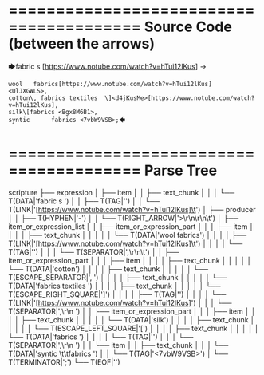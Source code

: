 ========================================
Source Code (between the arrows)
========================================

🡆fabric     s    <sJZOzSdo>[https://www.notube.com/watch?v=hTui12lKus]	->

	wool   fabrics[https://www.notube.com/watch?v=hTui12lKus]	<UlJXGWLS>,
	cotton\, fabrics textiles  \]<d4jKusMe>[https://www.notube.com/watch?v=hTui12lKus],
    silk\[fabrics <Bgx8M6B1>,
    syntic 		fabrics <7vbW9VSB>;🡄

========================================
Parse Tree
========================================

scripture
├── expression
│   ├── item
│   │   ├── text_chunk
│   │   │   └── T(DATA|'fabric     s    ')
│   │   ├── T(TAG|'<sJZOzSdo>')
│   │   └── T(LINK|'[https://www.notube.com/watch?v=hTui12lKus]\t')
│   ├── producer
│   │   ├── T(HYPHEN|'-')
│   │   └── T(RIGHT_ARROW|'>\r\n\r\n\t')
│   ├── item_or_expression_list
│   │   ├── item_or_expression_part
│   │   │   ├── item
│   │   │   │   ├── text_chunk
│   │   │   │   │   └── T(DATA|'wool   fabrics')
│   │   │   │   ├── T(LINK|'[https://www.notube.com/watch?v=hTui12lKus]\t')
│   │   │   │   └── T(TAG|'<UlJXGWLS>')
│   │   │   └── T(SEPARATOR|',\r\n\t')
│   │   ├── item_or_expression_part
│   │   │   ├── item
│   │   │   │   ├── text_chunk
│   │   │   │   │   └── T(DATA|'cotton')
│   │   │   │   ├── text_chunk
│   │   │   │   │   └── T(ESCAPE_SEPARATOR|'\, ')
│   │   │   │   ├── text_chunk
│   │   │   │   │   └── T(DATA|'fabrics textiles  ')
│   │   │   │   ├── text_chunk
│   │   │   │   │   └── T(ESCAPE_RIGHT_SQUARE|'\]')
│   │   │   │   ├── T(TAG|'<d4jKusMe>')
│   │   │   │   └── T(LINK|'[https://www.notube.com/watch?v=hTui12lKus]')
│   │   │   └── T(SEPARATOR|',\r\n    ')
│   │   ├── item_or_expression_part
│   │   │   ├── item
│   │   │   │   ├── text_chunk
│   │   │   │   │   └── T(DATA|'silk')
│   │   │   │   ├── text_chunk
│   │   │   │   │   └── T(ESCAPE_LEFT_SQUARE|'\[')
│   │   │   │   ├── text_chunk
│   │   │   │   │   └── T(DATA|'fabrics ')
│   │   │   │   └── T(TAG|'<Bgx8M6B1>')
│   │   │   └── T(SEPARATOR|',\r\n    ')
│   │   └── item
│   │       ├── text_chunk
│   │       │   └── T(DATA|'syntic \t\tfabrics ')
│   │       └── T(TAG|'<7vbW9VSB>')
│   └── T(TERMINATOR|';')
└── T(EOF|'<EOF>')